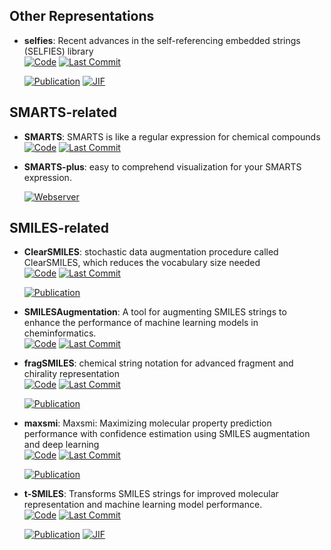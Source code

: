 

## **Other Representations**


- **selfies**: Recent advances in the self-referencing embedded strings (SELFIES) library  
    [![Code](https://img.shields.io/github/stars/aspuru-guzik-group/selfies?style=for-the-badge&logo=github)](https://github.com/aspuru-guzik-group/selfies) 
    [![Last Commit](https://img.shields.io/github/last-commit/aspuru-guzik-group/selfies?style=for-the-badge&logo=github)](https://github.com/aspuru-guzik-group/selfies) 

    [![Publication](https://img.shields.io/badge/Publication-Citations:7-blue?style=for-the-badge&logo=bookstack)](https://doi.org/10.1039/D3DD00044C) 
    [![JIF](https://img.shields.io/badge/Impact_Factor-6.20-purple?style=for-the-badge&logo=academia)](https://doi.org/10.1039/D3DD00044C)


## **SMARTS-related**


- **SMARTS**: SMARTS is like a regular expression for chemical compounds  
    [![Code](https://img.shields.io/github/stars/SqrtNegInf/SMARTS?style=for-the-badge&logo=github)](https://github.com/SqrtNegInf/SMARTS) 
    [![Last Commit](https://img.shields.io/github/last-commit/SqrtNegInf/SMARTS?style=for-the-badge&logo=github)](https://github.com/SqrtNegInf/SMARTS) 




- **SMARTS-plus**: easy to comprehend visualization for your SMARTS expression.  


    [![Webserver](https://img.shields.io/badge/Webserver-online-brightgreen?style=for-the-badge&logo=cachet&logoColor=65FF8F)](https://smarts.plus/) 

## **SMILES-related**


- **ClearSMILES**: stochastic data augmentation procedure called ClearSMILES, which reduces the vocabulary size needed  
    [![Code](https://img.shields.io/github/stars/EtienneReboul/ClearSMILES?style=for-the-badge&logo=github)](https://github.com/EtienneReboul/ClearSMILES) 
    [![Last Commit](https://img.shields.io/github/last-commit/EtienneReboul/ClearSMILES?style=for-the-badge&logo=github)](https://github.com/EtienneReboul/ClearSMILES) 

    [![Publication](https://img.shields.io/badge/Publication-Citations:0-blue?style=for-the-badge&logo=bookstack)](https://doi.org/10.1101/2024.10.07.617002) 



- **SMILESAugmentation**: A tool for augmenting SMILES strings to enhance the performance of machine learning models in cheminformatics.  
    [![Code](https://img.shields.io/github/stars/jcorreia11/SMILESAugmentation?style=for-the-badge&logo=github)](https://github.com/jcorreia11/SMILESAugmentation) 
    [![Last Commit](https://img.shields.io/github/last-commit/jcorreia11/SMILESAugmentation?style=for-the-badge&logo=github)](https://github.com/jcorreia11/SMILESAugmentation) 




- **fragSMILES**: chemical string notation for advanced fragment and chirality representation  
    [![Code](https://img.shields.io/github/stars/f48r1/fragsmiles?style=for-the-badge&logo=github)](https://github.com/f48r1/fragsmiles) 
    [![Last Commit](https://img.shields.io/github/last-commit/f48r1/fragsmiles?style=for-the-badge&logo=github)](https://github.com/f48r1/fragsmiles) 

    [![Publication](https://img.shields.io/badge/Publication-Citations:0-blue?style=for-the-badge&logo=bookstack)](https://www.nature.com/articles/s42004-025-01423-3) 



- **maxsmi**: Maxsmi: Maximizing molecular property prediction performance with confidence estimation using SMILES augmentation and deep learning  
    [![Code](https://img.shields.io/github/stars/volkamerlab/maxsmi?style=for-the-badge&logo=github)](https://github.com/volkamerlab/maxsmi) 
    [![Last Commit](https://img.shields.io/github/last-commit/volkamerlab/maxsmi?style=for-the-badge&logo=github)](https://github.com/volkamerlab/maxsmi) 

    [![Publication](https://img.shields.io/badge/Publication-Citations:6-blue?style=for-the-badge&logo=bookstack)](https://doi.org/10.1016/j.ailsci.2021.100014) 



- **t-SMILES**: Transforms SMILES strings for improved molecular representation and machine learning model performance.  
    [![Code](https://img.shields.io/github/stars/juanniwu/t-smiles?style=for-the-badge&logo=github)](https://github.com/juanniwu/t-smiles) 
    [![Last Commit](https://img.shields.io/github/last-commit/juanniwu/t-smiles?style=for-the-badge&logo=github)](https://github.com/juanniwu/t-smiles) 

    [![Publication](https://img.shields.io/badge/Publication-Citations:2-blue?style=for-the-badge&logo=bookstack)](https://doi.org/10.1038/s41467-024-49388-6) 
    [![JIF](https://img.shields.io/badge/Impact_Factor-14.70-purple?style=for-the-badge&logo=academia)](https://doi.org/10.1038/s41467-024-49388-6)


